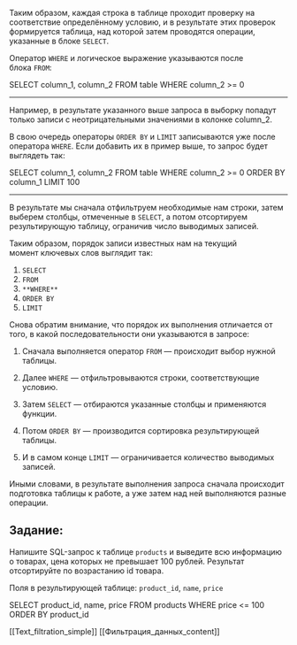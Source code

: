 
Таким образом, каждая строка в таблице проходит проверку на соответствие определённому условию, и в результате этих проверок формируется таблица, над которой затем проводятся операции, указанные в блоке `SELECT`.

Оператор `WHERE` и логическое выражение указываются после блока `FROM`:

SELECT column_1, column_2 FROM table WHERE column_2 >= 0

---

Например, в результате указанного выше запроса в выборку попадут только записи с неотрицательными значениями в колонке column_2.

В свою очередь операторы `ORDER BY` и `LIMIT` записываются уже после оператора `WHERE`. Если добавить их в пример выше, то запрос будет выглядеть так:

SELECT column_1, column_2 FROM table WHERE column_2 >= 0 ORDER BY column_1 LIMIT 100

---

В результате мы сначала отфильтруем необходимые нам строки, затем выберем столбцы, отмеченные в `SELECT`, а потом отсортируем результирующую таблицу, ограничив число выводимых записей.

Таким образом, порядок записи известных нам на текущий момент ключевых слов выглядит так:

1. `SELECT`
2. `FROM`
3. `**WHERE**`
4. `ORDER BY`
5. `LIMIT`

Снова обратим внимание, что порядок их выполнения отличается от того, в какой последовательности они указываются в запросе:

1. Сначала выполняется оператор `FROM` — происходит выбор нужной таблицы.
2. Далее `WHERE` — отфильтровываются строки, соответствующие условию.  
    
3. Затем `SELECT` — отбираются указанные столбцы и применяются функции.
4. Потом `ORDER BY` — производится сортировка результирующей таблицы.
5. И в самом конце `LIMIT` — ограничивается количество выводимых записей.

Иными словами, в результате выполнения запроса сначала происходит подготовка таблицы к работе, а уже затем над ней выполняются разные операции.


## **Задание:**

Напишите SQL-запрос к таблице `products` и выведите всю информацию о товарах, цена которых не превышает 100 рублей. Результат отсортируйте по возрастанию id товара.

Поля в результирующей таблице: `product_id`, `name`, `price`

SELECT product_id,
       name,
       price
FROM   products
WHERE  price <= 100
ORDER BY product_id


[[Text_filtration_simple]]
[[Фильтрация_данных_content]]